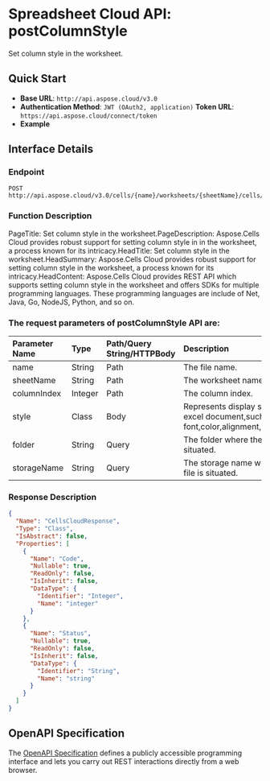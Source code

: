 # **Spreadsheet Cloud API: postColumnStyle**

Set column style in the worksheet. 

## **Quick Start**

- **Base URL**: `http://api.aspose.cloud/v3.0`
- **Authentication Method**: `JWT (OAuth2, application)`  **Token URL**: `https://api.aspose.cloud/connect/token`
- **Example** 
<script src="https://gist.github.com/aspose-cells-cloud-gists/8a5b324fdf3e574dbd747c1a1e24b05d.js?file=Example30_PostColumnStyle.cs"></script>

## **Interface Details**

### **Endpoint** 

```
POST http://api.aspose.cloud/v3.0/cells/{name}/worksheets/{sheetName}/cells/columns/{columnIndex}/style
```

### **Function Description**
PageTitle: Set column style in the worksheet.PageDescription: Aspose.Cells Cloud provides robust support for setting column style in in the worksheet, a process known for its intricacy.HeadTitle: Set column style in the worksheet.HeadSummary: Aspose.Cells Cloud provides robust support for setting column style in the worksheet, a process known for its intricacy.HeadContent: Aspose.Cells Cloud provides REST API which supports setting column style in the worksheet and offers SDKs for multiple programming languages. These programming languages are include of Net, Java, Go, NodeJS, Python, and so on.

### The request parameters of **postColumnStyle** API are: 

| Parameter Name | Type | Path/Query String/HTTPBody | Description | 
| :- | :- | :- |:- | 
|name|String|Path|The file name.|
|sheetName|String|Path|The worksheet name.|
|columnIndex|Integer|Path|The column index.|
|style|Class|Body|Represents display style of excel document,such as font,color,alignment,border,etc.|
|folder|String|Query|The folder where the file is situated.|
|storageName|String|Query|The storage name where the file is situated.|


### **Response Description**
```json
{
  "Name": "CellsCloudResponse",
  "Type": "Class",
  "IsAbstract": false,
  "Properties": [
    {
      "Name": "Code",
      "Nullable": true,
      "ReadOnly": false,
      "IsInherit": false,
      "DataType": {
        "Identifier": "Integer",
        "Name": "integer"
      }
    },
    {
      "Name": "Status",
      "Nullable": true,
      "ReadOnly": false,
      "IsInherit": false,
      "DataType": {
        "Identifier": "String",
        "Name": "string"
      }
    }
  ]
}
```

## OpenAPI Specification

The [OpenAPI Specification](https://reference.aspose.cloud/cells/#/CellsController/PostColumnStyle) defines a publicly accessible programming interface and lets you carry out REST interactions directly from a web browser.

